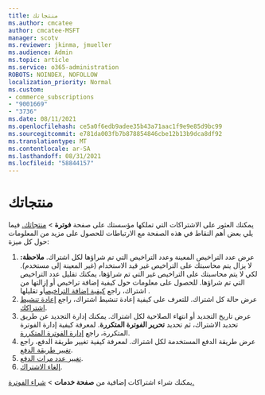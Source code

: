 ```yaml
---
title: منتجاتك
ms.author: cmcatee
author: cmcatee-MSFT
manager: scotv
ms.reviewer: jkinma, jmueller
ms.audience: Admin
ms.topic: article
ms.service: o365-administration
ROBOTS: NOINDEX, NOFOLLOW
localization_priority: Normal
ms.custom:
- commerce_subscriptions
- "9001669"
- "3736"
ms.date: 08/11/2021
ms.openlocfilehash: ce5a0f6edb9adee35b43a71aac1f9e9e85d9bc99
ms.sourcegitcommit: e781da003fb7b878854846cbe12b13b9dca8df92
ms.translationtype: MT
ms.contentlocale: ar-SA
ms.lasthandoff: 08/31/2021
ms.locfileid: "58844157"
---
```

# <a name="your-products"></a>منتجاتك

يمكنك العثور على الاشتراكات التي تملكها مؤسستك على صفحة **فوترة**  >  [منتجاتك.](https://go.microsoft.com/fwlink/p/?linkid=842054) فيما يلي بعض أهم النقاط في هذه الصفحة مع الارتباطات للحصول على مزيد من المعلومات حول كل ميزة:

1. عرض عدد التراخيص المعينة وعدد التراخيص التي تم شراؤها لكل اشتراك.
    **ملاحظة:** لا يزال يتم محاسبتك على التراخيص غير قيد الاستخدام (غير المعينة إلى مستخدم). لكي لا يتم محاسبتك على التراخيص غير التي تم شراؤها، يمكنك تقليل عدد التراخيص التي تم شراؤها. للحصول على معلومات حول كيفية إضافة تراخيص أو إزالتها من اشتراك، راجع [كيفية إضافة التراخيص](https://docs.microsoft.com/alchemyinsights/how-to-add-or-reduce-licenses)أو تقليلها .
2. عرض حالة كل اشتراك. للتعرف على كيفية إعادة تنشيط اشتراك، راجع [إعادة تنشيط اشتراكك](reactivate-your-subscription.md).
3. عرض تاريخ التجديد أو انتهاء الصلاحية لكل اشتراك. يمكنك إدارة التجديد عن طريق تحديد الاشتراك، ثم تحديد **تحرير الفوترة المتكررة**. لمعرفة كيفية إدارة الفوترة المتكررة، راجع [إدارة الفوترة المتكررة](manage-auto-renewal.md).
4. عرض طريقة الدفع المستخدمة لكل اشتراك. لمعرفة كيفية تغيير طريقة الدفع، راجع [تغيير طريقة الدفع](change-payment-method.md).
5. [تغيير عدد مرات الدفع](change-how-often-you-pay.md).
6. [إلغاء الاشتراك](https://go.microsoft.com/fwlink/?linkid=2119113).

يمكنك شراء اشتراكات إضافية من **صفحة خدمات**  >  [شراء الفوترة.](https://go.microsoft.com/fwlink/p/?linkid=868433)